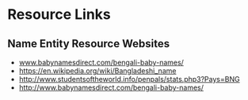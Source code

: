# Resource Links

## Name Entity Resource Websites

* www.babynamesdirect.com/bengali-baby-names/
* https://en.wikipedia.org/wiki/Bangladeshi_name
* http://www.studentsoftheworld.info/penpals/stats.php3?Pays=BNG
* http://www.babynamesdirect.com/bengali-baby-names/
